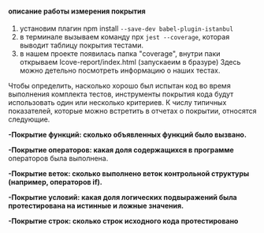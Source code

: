 #### описание работы измерения покрытия

1.  установим плагин npm install `--save-dev babel-plugin-istanbul`
2.  в терминале вызываем команду npx `jest --coverage`, которая выводит таблицу покрытия тестами.
3. в нашем проекте появилась папка "coverage", внутри паки открываем Icove-report/index.html (запускаеим в бразуре)
   Здесь можно детельно посмотреть информацию о наших тестах.

Чтобы определить, насколько хорошо был испытан код во время выполнения комплекта тестов, инструменты покрытия кода будут использовать один или несколько критериев. К числу типичных показателей, которые можно встретить в отчетах о покрытии, относятся следующие.

__-Покрытие функций: сколько объявленных функций было вызвано.__

__-Покрытие операторов: какая доля содержащихся в программе__
операторов была выполнена.

__-Покрытие веток: сколько выполнено веток контрольной структуры 
(например, операторов if).__

__-Покрытие условий: какая доля логических подвыражений была 
протестирована на истинные и ложные значения.__

__-Покрытие строк: сколько строк исходного кода протестировано__